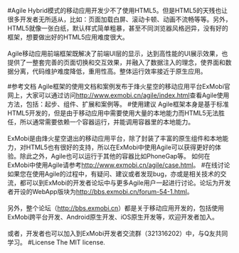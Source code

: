 ﻿#Agile
Hybrid模式的移动应用开发少不了使用HTML5。但是HTML5的天残也让很多开发者无所适从，比如：页面加载白屏、滚动卡顿、动画不流畅等等。另外，HTML5就像一张白纸，默认样式简单粗暴，甚至不同浏览器风格迥异，没有好的框架，想要做出好的HTML5应用难度很大。
<br><br>
Agile移动应用前端框架既解决了前端UI层的显示，达到高性能的UI展示效果，也提供了一整套完善的页面切换和交互效果，并融入了数据注入的理念，使界面和数据分离，代码维护难度降低，重用性高。整体运行效率接近于原生应用。

#参考文档
Agile框架的使用文档和案例发布于烽火星空的移动应用平台ExMobi官网上，大家可以通过访问<http://www.exmobi.cn/agile/index.html>查看Agile使用方法，包括：起步、组件、扩展和案例等。
#使用建议
Agile框架本身是基于标准HTML5开发的，但是由于移动应用中需要使用大量的本地能力而HTML5无法胜任，所以通常需要依赖一个容器运行，并能调用容器里的本地能力。
<br><br>
ExMobi是由烽火星空退出的移动应用平台，除了封装了丰富的原生组件和本地能力，对HTML5也有很好的支持，所以在ExMobi中使用Agile可以获得更好的体验。除此之外，Agile也可以运行于其他的容器比如PhoneGap等。
如何在ExMobi中使用Agile请参考<http://www.exmobi.cn/agile/case.html>。
#在线讨论
如果您在使用Agile的过程中，有疑问、建议或者发现bug，亦或是相关技术的交流，都可以到ExMobi的开发者论坛中与更多Agile用户一起进行讨论。论坛为开发者开设的WebApp版块为<http://bbs.exmobi.cn/forum-54-1.html>。
<br><br>
另外，整个论坛（<http://bbs.exmobi.cn>）都是关于移动应用开发的，包括使用ExMobi跨平台开发、Android原生开发、iOS原生开发等，欢迎开发者加入。
<br><br>
或者，开发者也可以加入到ExMobi开发者交流群（321316202）中，与Q友共同学习。
#License
The MIT license.
